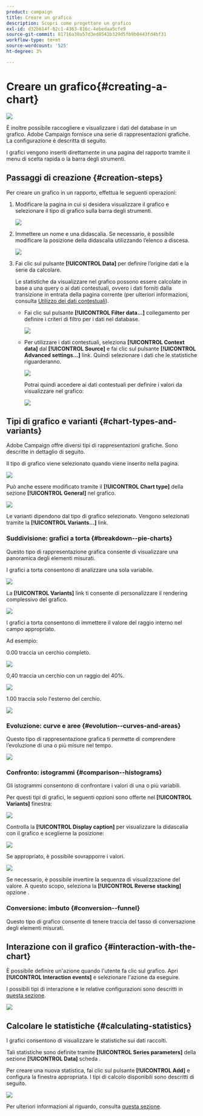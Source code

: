 ```yaml
---
product: campaign
title: Creare un grafico
description: Scopri come progettare un grafico
exl-id: d32b614f-82c1-4363-816c-4ebedaa5cfe9
source-git-commit: 81716a30a57d3ed8542b329d5fb9b0443fd4bf31
workflow-type: tm+mt
source-wordcount: '525'
ht-degree: 3%

---
```


# Creare un grafico{#creating-a-chart}

![](../../assets/common.svg)

È inoltre possibile raccogliere e visualizzare i dati del database in un grafico. Adobe Campaign fornisce una serie di rappresentazioni grafiche. La configurazione è descritta di seguito.

I grafici vengono inseriti direttamente in una pagina del rapporto tramite il menu di scelta rapida o la barra degli strumenti.

## Passaggi di creazione {#creation-steps}

Per creare un grafico in un rapporto, effettua le seguenti operazioni:

1. Modificare la pagina in cui si desidera visualizzare il grafico e selezionare il tipo di grafico sulla barra degli strumenti.

   ![](assets/s_advuser_report_page_activity_04.png)

1. Immettere un nome e una didascalia. Se necessario, è possibile modificare la posizione della didascalia utilizzando l’elenco a discesa.

   ![](assets/s_ncs_advuser_report_wizard_018.png)

1. Fai clic sul pulsante **[!UICONTROL Data]** per definire l’origine dati e la serie da calcolare.

   Le statistiche da visualizzare nel grafico possono essere calcolate in base a una query o ai dati contestuali, ovvero i dati forniti dalla transizione in entrata della pagina corrente (per ulteriori informazioni, consulta [Utilizzo dei dati contestuali](../../reporting/using/using-the-context.md#using-context-data)).

   * Fai clic sul pulsante **[!UICONTROL Filter data...]** collegamento per definire i criteri di filtro per i dati nel database.

      ![](assets/reporting_graph_add_filter.png)

   * Per utilizzare i dati contestuali, seleziona **[!UICONTROL Context data]** dal **[!UICONTROL Source]** e fai clic sul pulsante **[!UICONTROL Advanced settings...]** link. Quindi selezionare i dati che le statistiche riguarderanno.

      ![](assets/reporting_graph_from_context.png)

      Potrai quindi accedere ai dati contestuali per definire i valori da visualizzare nel grafico:

      ![](assets/reporting_graph_select-from_context.png)

## Tipi di grafico e varianti {#chart-types-and-variants}

Adobe Campaign offre diversi tipi di rappresentazioni grafiche. Sono descritte in dettaglio di seguito.

Il tipo di grafico viene selezionato quando viene inserito nella pagina.

![](assets/s_advuser_report_page_activity_04.png)

Può anche essere modificato tramite il **[!UICONTROL Chart type]** della sezione **[!UICONTROL General]** nel grafico.

![](assets/reporting_change_graph_type.png)

Le varianti dipendono dal tipo di grafico selezionato. Vengono selezionati tramite la **[!UICONTROL Variants...]** link.

### Suddivisione: grafici a torta {#breakdown--pie-charts}

Questo tipo di rappresentazione grafica consente di visualizzare una panoramica degli elementi misurati.

I grafici a torta consentono di analizzare una sola variabile.

![](assets/reporting_graph_type_sector_1.png)

La **[!UICONTROL Variants]** link ti consente di personalizzare il rendering complessivo del grafico.

![](assets/reporting_graph_type_sector_2.png)

I grafici a torta consentono di immettere il valore del raggio interno nel campo appropriato.

Ad esempio:

0.00 traccia un cerchio completo.

![](assets/s_ncs_advuser_report_sector_exple1.png)

0,40 traccia un cerchio con un raggio del 40%.

![](assets/s_ncs_advuser_report_sector_exple2.png)

1.00 traccia solo l&#39;esterno del cerchio.

![](assets/s_ncs_advuser_report_sector_exple3.png)

### Evoluzione: curve e aree {#evolution--curves-and-areas}

Questo tipo di rappresentazione grafica ti permette di comprendere l’evoluzione di una o più misure nel tempo.

![](assets/reporting_graph_type_curve.png)

### Confronto: istogrammi {#comparison--histograms}

Gli istogrammi consentono di confrontare i valori di una o più variabili.

Per questi tipi di grafici, le seguenti opzioni sono offerte nel **[!UICONTROL Variants]** finestra:

![](assets/reporting_select_graph_var.png)

Controlla la **[!UICONTROL Display caption]** per visualizzare la didascalia con il grafico e sceglierne la posizione:

![](assets/reporting_select_graph_legend.png)

Se appropriato, è possibile sovrapporre i valori.

![](assets/reporting_graph_type_histo.png)

Se necessario, è possibile invertire la sequenza di visualizzazione del valore. A questo scopo, seleziona la **[!UICONTROL Reverse stacking]** opzione .

### Conversione: imbuto {#conversion--funnel}

Questo tipo di grafico consente di tenere traccia del tasso di conversazione degli elementi misurati.

## Interazione con il grafico {#interaction-with-the-chart}

È possibile definire un&#39;azione quando l&#39;utente fa clic sul grafico. Apri **[!UICONTROL Interaction events]** e selezionare l&#39;azione da eseguire.

I possibili tipi di interazione e le relative configurazioni sono descritti in [questa sezione](../../web/using/static-elements-in-a-web-form.md#inserting-html-content).

![](assets/s_ncs_advuser_report_wizard_017.png)

## Calcolare le statistiche {#calculating-statistics}

I grafici consentono di visualizzare le statistiche sui dati raccolti.

Tali statistiche sono definite tramite **[!UICONTROL Series parameters]** della sezione **[!UICONTROL Data]** scheda .

Per creare una nuova statistica, fai clic sul pulsante **[!UICONTROL Add]** e configura la finestra appropriata. I tipi di calcolo disponibili sono descritti di seguito.

![](assets/reporting_add_statistics.png)

Per ulteriori informazioni al riguardo, consulta [questa sezione](../../reporting/using/using-the-descriptive-analysis-wizard.md#statistics-calculation).
